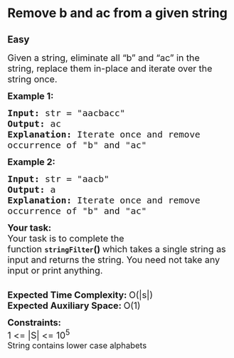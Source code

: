 # Remove b and ac from a given string
## Easy 
<div class="problem-statement">
                <p></p><p><span style="font-size:20px">Given a string, eliminate all “b” and “ac” in the string,&nbsp;replace them in-place&nbsp;and&nbsp;iterate over the string once.</span></p>

<p><strong><span style="font-size:20px">Example 1:</span></strong></p>

<pre style="position: relative;"><span style="font-size:20px"><strong>Input:</strong> str = "aacbacc"
<strong>Output:</strong> ac
<strong>Explanation:</strong> Iterate once and remove
occurrence of "b" and "ac"</span><div class="open_grepper_editor" title="Edit &amp; Save To Grepper"></div></pre>

<p><strong><span style="font-size:20px">Example 2:</span></strong></p>

<pre style="position: relative;"><span style="font-size:20px"><strong>Input:</strong> str = "aacb"
<strong>Output:</strong> a
<strong>Explanation:</strong> Iterate once and remove
occurrence of "b" and "ac"</span><div class="open_grepper_editor" title="Edit &amp; Save To Grepper"></div></pre>

<p><strong><span style="font-size:20px">Your task:</span></strong><br>
<span style="font-size:20px">Your task is to complete the function&nbsp;</span><span style="font-size:18px"><strong><code>stringFilter</code></strong></span><span style="font-size:20px"><strong>()&nbsp;</strong>which takes a single string as input and returns the string. You need not take any input or print anything.</span><br>
&nbsp;</p>

<p><span style="font-size:20px"><strong>Expected Time Complexity:&nbsp;</strong>O(|s|)<br>
<strong>Expected Auxiliary Space:&nbsp;</strong>O(1)</span></p>

<p><span style="font-size:20px"><strong>Constraints:</strong><br>
1 &lt;= |S| &lt;= 10<sup>5</sup></span><br>
<span style="font-size:18px">String contains lower case alphabets</span></p>
 <p></p>
            </div>